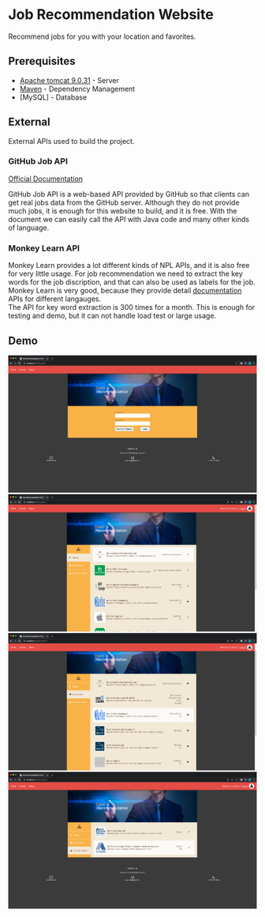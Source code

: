 # Job Recommendation Website

Recommend jobs for you with your location and favorites.

## Prerequisites

* [Apache tomcat 9.0.31](http://tomcat.apache.org/download-90.cgi) - Server
* [Maven](https://maven.apache.org/) - Dependency Management
* [MySQL] - Database

## External

External APIs used to build the project.

### GitHub Job API

[Official Documentation](https://jobs.github.com/api)

GitHub Job API is a web-based API provided by GitHub so that clients can get real jobs data from the GitHub server. Although they do not provide much jobs, it is enough for this website to build, and it is free. With the document we can easily call the API with Java code and many other kinds of language.

### Monkey Learn API

Monkey Learn provides a lot different kinds of NPL APIs, and it is also free for very little usage. For job recommendation we need to extract the key words for the job discription, and that can also be used as labels for the job.<br> 
Monkey Learn is very good, because they provide detail [documentation](https://monkeylearn.com/api/v3/#java) APIs for different langauges.<br>
The API for key word extraction is 300 times for a month. This is enough for testing and demo, but it can not handle load test or large usage.

## Demo
<img src="https://github.com/zzzKai/job-recommendation/blob/master/demo/demo1.png">
<img src="https://github.com/zzzKai/job-recommendation/blob/master/demo/demo2.png">
<img src="https://github.com/zzzKai/job-recommendation/blob/master/demo/demo3.png">
<img src="https://github.com/zzzKai/job-recommendation/blob/master/demo/demo4.png">
